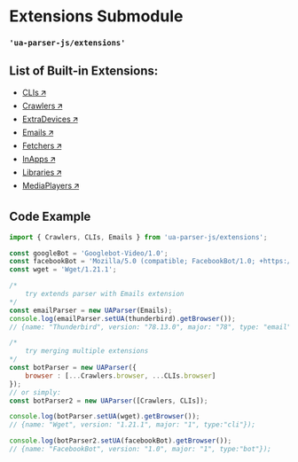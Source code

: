 # Extensions Submodule

### `'ua-parser-js/extensions'`

## List of Built-in Extensions:

- [CLIs 🡭](clis.md)
- [Crawlers 🡭](crawlers.md)
- [ExtraDevices 🡭](extra-devices.md)
- [Emails 🡭](emails.md)
- [Fetchers 🡭](fetchers.md)
- [InApps 🡭](inapps.md)
- [Libraries 🡭](libraries.md)
- [MediaPlayers 🡭](media-players.md)

## Code Example

```js
import { Crawlers, CLIs, Emails } from 'ua-parser-js/extensions';

const googleBot = 'Googlebot-Video/1.0';
const facebookBot = 'Mozilla/5.0 (compatible; FacebookBot/1.0; +https://developers.facebook.com/docs/sharing/webmasters/facebookbot/)';
const wget = 'Wget/1.21.1';

/*
    try extends parser with Emails extension
*/
const emailParser = new UAParser(Emails);
console.log(emailParser.setUA(thunderbird).getBrowser());
// {name: "Thunderbird", version: "78.13.0", major: "78", type: "email"});

/*
    try merging multiple extensions
*/
const botParser = new UAParser({ 
    browser : [...Crawlers.browser, ...CLIs.browser]
});
// or simply:
const botParser2 = new UAParser([Crawlers, CLIs]);

console.log(botParser.setUA(wget).getBrowser());
// {name: "Wget", version: "1.21.1", major: "1", type:"cli"});

console.log(botParser2.setUA(facebookBot).getBrowser());
// {name: "FacebookBot", version: "1.0", major: "1", type:"bot"});
```